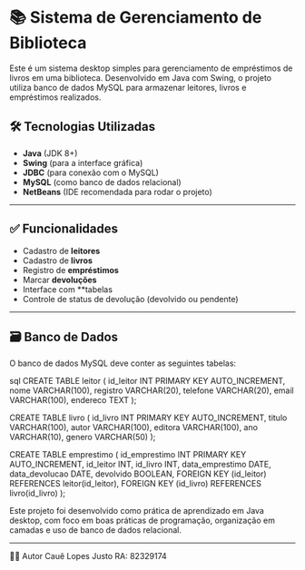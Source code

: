 # 📚 Sistema de Gerenciamento de Biblioteca

Este é um sistema desktop simples para gerenciamento de empréstimos de livros em uma biblioteca.
Desenvolvido em Java com Swing, o projeto utiliza banco de dados MySQL para armazenar leitores, livros e empréstimos realizados.

## 🛠️ Tecnologias Utilizadas

- **Java** (JDK 8+)
- **Swing** (para a interface gráfica)
- **JDBC** (para conexão com o MySQL)
- **MySQL** (como banco de dados relacional)
- **NetBeans** (IDE recomendada para rodar o projeto)

---

## ✅ Funcionalidades

- Cadastro de **leitores**
- Cadastro de **livros**
- Registro de **empréstimos**
- Marcar **devoluções**
- Interface com **tabelas
- Controle de status de devolução (devolvido ou pendente)

---

## 🗃️ Banco de Dados

O banco de dados MySQL deve conter as seguintes tabelas:

sql
CREATE TABLE leitor (
    id_leitor INT PRIMARY KEY AUTO_INCREMENT,
    nome VARCHAR(100),
    registro VARCHAR(20),
    telefone VARCHAR(20),
    email VARCHAR(100),
    endereco TEXT
);

CREATE TABLE livro (
    id_livro INT PRIMARY KEY AUTO_INCREMENT,
    titulo VARCHAR(100),
    autor VARCHAR(100),
    editora VARCHAR(100),
    ano VARCHAR(10),
    genero VARCHAR(50)
);

CREATE TABLE emprestimo (
    id_emprestimo INT PRIMARY KEY AUTO_INCREMENT,
    id_leitor INT,
    id_livro INT,
    data_emprestimo DATE,
    data_devolucao DATE,
    devolvido BOOLEAN,
    FOREIGN KEY (id_leitor) REFERENCES leitor(id_leitor),
    FOREIGN KEY (id_livro) REFERENCES livro(id_livro)
);

Este projeto foi desenvolvido como prática de aprendizado em Java desktop, com foco em boas práticas de programação, organização em camadas e uso de banco de dados relacional.

---

🙋‍♂️ Autor
Cauê Lopes Justo
RA: 82329174

